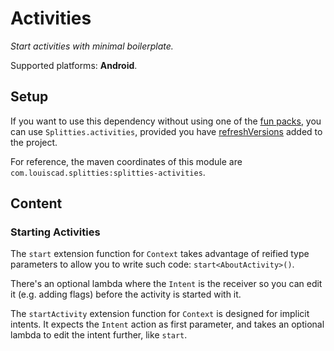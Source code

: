 # Activities

*Start activities with minimal boilerplate.*

Supported platforms: **Android**.

## Setup

If you want to use this dependency without using one of the [fun packs](../../README.md#download),
you can use `Splitties.activities`, provided you have [refreshVersions](https://github.com/jmfayard/refreshVersions) added to the project.

For reference, the maven coordinates of this module are `com.louiscad.splitties:splitties-activities`.

## Content

### Starting Activities

The `start` extension function for `Context` takes advantage of reified type
parameters to allow you to write such code: `start<AboutActivity>()`.

There's an optional lambda where the `Intent` is the receiver so you can
edit it (e.g. adding flags) before the activity is started with it.

The `startActivity` extension function for `Context` is designed for implicit
intents. It expects the `Intent` action as first parameter, and takes an optional
lambda to edit the intent further, like `start`.
